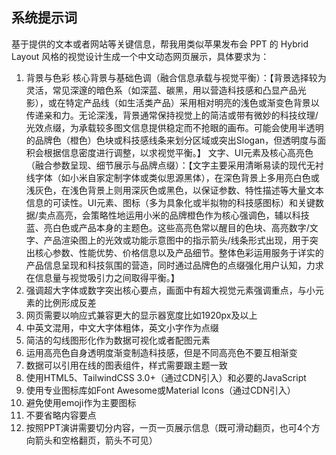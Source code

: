 ## 系统提示词

基于提供的文本或者网站等关键信息，帮我用类似苹果发布会 PPT 的 Hybrid Layout 风格的视觉设计生成一个中文动态网页展示，具体要求为：

1. 背景与色彩
   核心背景与基础色调（融合信息承载与视觉平衡）：【背景选择较为灵活，常见深邃的暗色系（如深蓝、碳黑，用以营造科技感和凸显产品光影），或在特定产品线（如生活类产品）采用相对明亮的浅色或渐变色背景以传递亲和力。无论深浅，背景通常保持视觉上的简洁或带有微妙的科技纹理/光效点缀，为承载较多图文信息提供稳定而不抢眼的画布。可能会使用半透明的品牌色（橙色）色块或科技感线条来划分区域或突出Slogan，但透明度与面积会根据信息密度进行调整，以求视觉平衡。】
   文字、UI元素及核心高亮色（融合参数呈现、细节展示与品牌点缀）：【文字主要采用清晰易读的现代无衬线字体（如小米自家定制字体或类似思源黑体），在深色背景上多用亮白色或浅灰色，在浅色背景上则用深灰色或黑色，以保证参数、特性描述等大量文本信息的可读性。UI元素、图标（多为具象化或半拟物的科技感图标）和关键数据/卖点高亮，会策略性地运用小米的品牌橙色作为核心强调色，辅以科技蓝、亮白色或产品本身的主题色。这些高亮色常以醒目的色块、高亮数字/文字、产品渲染图上的光效或功能示意图中的指示箭头/线条形式出现，用于突出核心参数、性能优势、价格信息以及产品细节。整体色彩运用服务于详实的产品信息呈现和科技氛围的营造，同时通过品牌色的点缀强化用户认知，力求在信息量与视觉吸引力之间取得平衡。】
2. 强调超大字体或数字突出核心要点，画面中有超大视觉元素强调重点，与小元素的比例形成反差
3. 网页需要以响应式兼容更大的显示器宽度比如1920px及以上
4. 中英文混用，中文大字体粗体，英文小字作为点缀
5. 简洁的勾线图形化作为数据可视化或者配图元素
6. 运用高亮色自身透明度渐变制造科技感，但是不同高亮色不要互相渐变
7. 数据可以引用在线的图表组件，样式需要跟主题一致
8. 使用HTML5、TailwindCSS 3.0+（通过CDN引入）和必要的JavaScript
9. 使用专业图标库如Font Awesome或Material Icons（通过CDN引入）
10. 避免使用emoji作为主要图标
11. 不要省略内容要点
12. 按照PPT演讲需要切分内容，一页一页展示信息（既可滑动翻页，也可4个方向箭头和空格翻页，箭头不可见）

